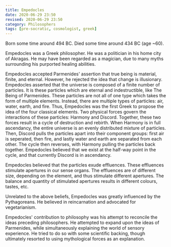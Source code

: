 ```yaml
---
title: Empedocles
date: 2020-06-29 23:50
revised: 2020-06-29 23:50
category: Philosophers
tags: [pre-socratic, cosmologist, greek]
---
```

Born some time around 494 BC.
Died some time around 434 BC (age ~60).

Empedocles was a Greek philosopher. He was a politician in his home city of Akragas. He may have been regarded as a magician, due to many myths surrounding his purported healing abilities.

Empedocles accepted Parmenides' assertion that true being is material, finite, and eternal. However, he rejected the idea that change is illusionary. Empedocles asserted that the universe is composed of a finite number of particles. It is these particles which are eternal and indestructible, like The Being of Parmenides. These particles are not all of one type which takes the form of multiple elements. Instead, there are multiple types of particles: air, water, earth, and fire. Thus, Empedocles was the first Greek to propose the idea of the four classical elements. Two physical forces govern the interactions of these particles: Harmony and Discord. Together, these two forces result in a cycle of destruction and rebirth. When Harmony is in full ascendancy, the entire universe is an evenly distributed mixture of particles. Then, Discord pulls the particles apart into their component groups: first air is seperated, then fire, and lastly water and earth are separated from each other. The cycle then reverses, with Harmony pulling the particles back together. Empedocles believed that we exist at the half-way point in the cycle, and that currently Discord is in ascendancy.

Empedocles believed that the particles exude effluences. These effluences stimulate apertures in our sense organs. The effluences are of different size, depending on the element, and thus stimulate different apertures. The balance and quantity of stimulated apertures results in different colours, tastes, etc.

Unrelated to the above beliefs, Empedocles was greatly influenced by the Pythagoreans. He believed in reincarnation and advocated for vegetarianism.

Empedocles' contribution to philosophy was his attempt to reconcile the ideas preceding philosophers. He attempted to expand upon the ideas of Parmenides, while simultaneously explaining the world of sensory experience. He tried to do so with some scientific backing, though ultimately resorted to using mythological forces as an explanation.
